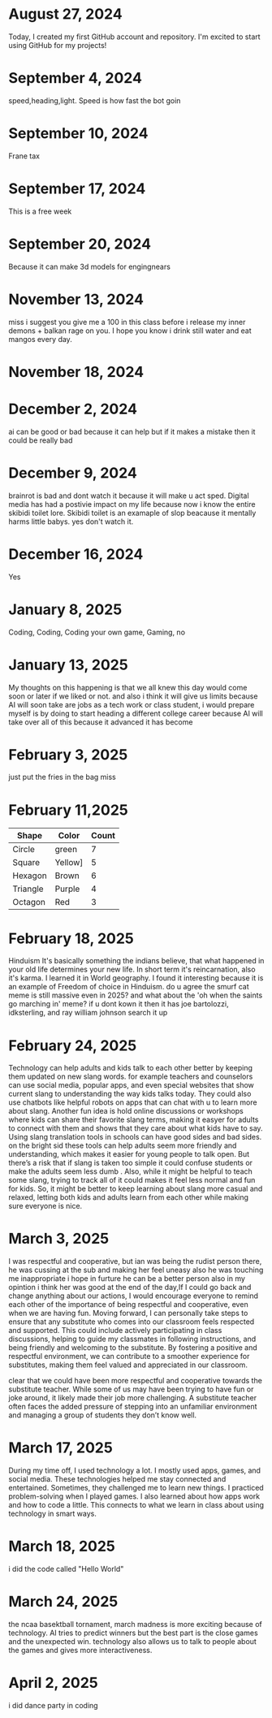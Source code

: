 
# August 27, 2024

Today, I created my first GitHub account and repository. I'm excited to start using GitHub for my projects!

# September 4, 2024

speed,heading,light. Speed is how fast the bot goin

# September 10, 2024

Frane tax

# September 17, 2024 

This is a free week 

# September 20, 2024

Because it can make 3d models for engingnears 

# November 13, 2024

miss i suggest you give me a 100 in this class before i release my inner demons + balkan rage on you. I hope you know i drink still water and eat mangos every day. 

# November 18, 2024

# December 2, 2024

ai can be good or bad because it can help but if it makes a mistake then it could be really bad 

# December 9, 2024

brainrot is bad and dont watch it because it will make u act sped. Digital media has had a postivie impact on my life because now i know the entire skibidi toilet lore. Skibidi toilet is an examaple of slop beacause it mentally harms little babys. yes don't watch it.


# December 16, 2024

Yes

# January 8, 2025

Coding, Coding, Coding your own game, Gaming, no

# January 13, 2025

My thoughts on this happening is that we all knew this day would come soon or later if we liked or not. and also i think it will give us limits because AI will soon take are jobs as a tech work or class student, i would prepare myself is by doing to start heading a different college career because AI will take over all of this because it advanced it has become

# February 3, 2025

just put the fries in the bag miss

# February 11,2025

| Shape    | Color | Count |
| -------- | ----- | ----- |
| Circle   |green  | 7     |
| Square   |Yellow]|  5    |
| Hexagon  |Brown  |   6   |
| Triangle |Purple |    4  |
| Octagon  |Red    |     3 |


# February 18, 2025

Hinduism It's basically something the indians believe, that what happened in your old life determines your new life. In short term it's reincarnation, also it's karma. I learned it in World geography. I found it interesting because it is an example of Freedom of choice in Hinduism. do u agree the smurf cat meme is still massive even in 2025? and what about the 'oh when the saints go marching in' meme? if u dont kown it then it has joe bartolozzi, idksterling, and ray william johnson search it up

# February 24, 2025

Technology can help adults and kids talk to each other better by keeping them updated on new slang words. for example teachers and counselors can use social media, popular apps, and even special websites that show current slang to understanding the way kids talks today. They could also use chatbots like helpful robots on apps that can chat with u to learn more about slang. Another fun idea is hold online discussions or workshops where kids can share their favorite slang terms, making it easyer for adults to connect with them and shows that they care about what kids have to say.
Using slang translation tools in schools can have good sides and bad sides. on the bright sid these tools can help adults seem more friendly and understanding, which makes it easier for young people to talk open. But there’s a risk that if slang is taken too simple it could confuse students or make the adults seem less dumb . Also, while it might be helpful to teach some slang, trying to track all of it could makes it feel less normal and fun for kids. So, it might be better to keep learning about slang more casual and relaxed, letting both kids and adults learn from each other while making sure everyone is nice.

# March 3, 2025

I was respectful and cooperative, but ian was being the rudist person there, he was cussing at the sub and making her feel uneasy also he was touching me inappropriate i hope in furture he can be a better person also in my opintion i think her was good at the end of the day,If I could go back and change anything about our actions, I would encourage everyone to remind each other of the importance of being respectful and cooperative, even when we are having fun. Moving forward, I can personally take steps to ensure that any substitute who comes into our classroom feels respected and supported. This could include actively participating in class discussions, helping to guide my classmates in following instructions, and being friendly and welcoming to the substitute. By fostering a positive and respectful environment, we can contribute to a smoother experience for substitutes, making them feel valued and appreciated in our classroom.

clear that we could have been more respectful and cooperative towards the substitute teacher. While some of us may have been trying to have fun or joke around, it likely made their job more challenging. A substitute teacher often faces the added pressure of stepping into an unfamiliar environment and managing a group of students they don’t know well.

# March 17, 2025

During my time off, I used technology a lot. 
I mostly used apps, games, and social media. 
These technologies helped me stay connected and entertained. 
Sometimes, they challenged me to learn new things. 
I practiced problem-solving when I played games. 
I also learned about how apps work and how to code a little. 
This connects to what we learn in class about using technology in smart ways.

# March 18, 2025

i did the code called "Hello World"

# March 24, 2025

the ncaa basektball tornament, march madness is more exciting because of technology. AI tries to predict winners but the best part is the close games and the unexpected win. technology also allows us to talk to people about the games and gives more interactiveness.

# April 2, 2025

i did dance party in coding
